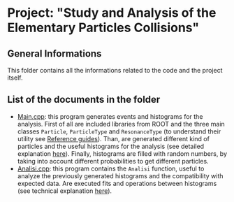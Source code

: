 # Project: "Study and Analysis of the Elementary Particles Collisions"

## General Informations
This folder contains all the informations related to the code and the project itself.

## List of the documents in the folder
- [Main.cpp](https://github.com/JustWhit3/Particle-class/blob/master/Project/Main.c): this program generates events and histograms for the analysis. First of all are included libraries from ROOT and the three main classes `Particle`, `ParticleType` and `ResonanceType` (to understand their utility see [Reference guides](https://github.com/JustWhit3/Particle-class/tree/master/Reference%20guides)). Than, are generated different kind of particles and the useful histograms for the analysis (see detailed explanation [here](https://github.com/JustWhit3/Particle-class/blob/master/Explanations/Explanations.pdf)). Finally, histograms are filled with random numbers, by taking into account different probabilities to get different particles.
- [Analisi.cpp](https://github.com/JustWhit3/Particle-class/blob/master/Project/Analisi.c): this program contains the `Analisi` function, useful to analyze the previously generated histograms and the compatibility with expected data. Are executed fits and operations between histograms (see technical explanation [here](https://github.com/JustWhit3/Particle-class/blob/master/Explanations/Explanations.pdf)).
